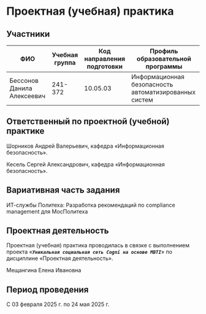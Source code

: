 # Проектная (учебная) практика

## Участники

| ФИО | Учебная группа | Код направления подготовки | Профиль образовательной программы |
|-|-|-|-|
| Бессонов Данила Алексеевич |241-372|10.05.03|Информационная безопасность автоматизированных систем|


## Ответственный по проектной (учебной) практике

Шорников Андрей Валерьевич, кафедра «Информационная безопасность».

Кесель Сергей Александрович, кафедра «Информационная безопасность».

## Вариативная часть задания

ИТ-службы Политеха: Разработка рекомендаций по compliance management для МосПолитеха

## Проектная деятельность

Проектная (учебная) практика проводилась в связке с выполнением проекта «***`Уникальная социальная сеть Cogni на основе MBTI`***» по дисциплине «Проектная деятельность».

Мещангина Елена Ивановна

## Период проведения

С 03 февраля 2025 г. по 24 мая 2025 г.
